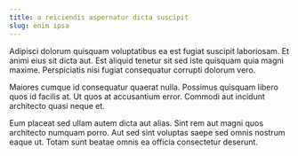 ```yaml
---
title: a reiciendis aspernatur dicta suscipit
slug: enim ipsa
---
```


Adipisci dolorum quisquam voluptatibus ea est fugiat suscipit laboriosam. Et animi eius sit dicta aut. Est aliquid tenetur sit sed iste quisquam quia magni maxime. Perspiciatis nisi fugiat consequatur corrupti dolorum vero.

Maiores cumque id consequatur quaerat nulla. Possimus quisquam libero quos id facilis at. Ut quos at accusantium error. Commodi aut incidunt architecto quasi neque et.

Eum placeat sed ullam autem dicta aut alias. Sint rem aut magni quos architecto numquam porro. Aut sed sint voluptas saepe sed omnis nostrum eaque ut. Totam sunt beatae omnis ea officia consectetur deserunt.
